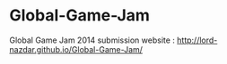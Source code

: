 Global-Game-Jam
===============

Global Game Jam 2014 submission
website : http://lord-nazdar.github.io/Global-Game-Jam/
